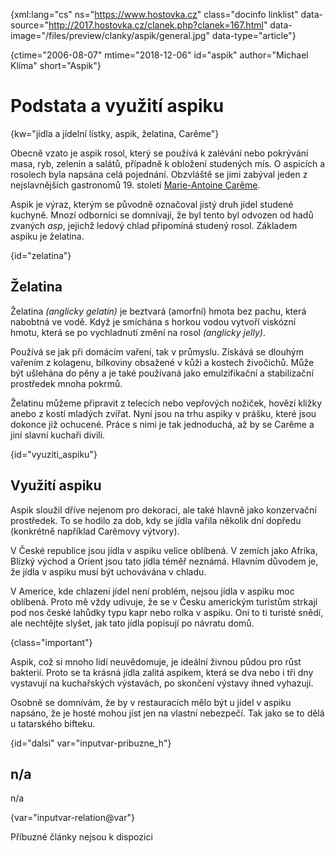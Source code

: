 
{xml:lang="cs" ns="https://www.hostovka.cz" class="docinfo linklist" data-source="http://2017.hostovka.cz/clanek.php?clanek=167.html" data-image="/files/preview/clanky/aspik/general.jpg" data-type="article"}

{ctime="2006-08-07" mtime="2018-12-06" id="aspik" author="Michael Klíma" short="Aspik"}

# Podstata a využití aspiku

<!-- generated attribute kw by user_udpatekw.sh on 2020-05-12, do not edit -->

{kw="jídla a jídelní lístky, aspik, želatina, Carême"}

Obecně vzato je aspik rosol, který se používá k zalévání nebo pokrývání masa, ryb, zelenin a salátů, případně k obložení studených mís. O aspicích a rosolech byla napsána celá pojednání. Obzvláště se jimi zabýval jeden z nejslavnějších gastronomů 19. století [Marie-Antoine Carême][1].

Aspik je výraz, kterým se původně označoval jistý druh jídel studené kuchyně. Mnozí odborníci se domnívají, že byl tento byl odvozen od hadů zvaných _asp_, jejichž ledový chlad připomíná studený rosol. Základem aspiku je želatina.

{id="zelatina"}

## Želatina

Želatina _(anglicky gelatin)_ je beztvará (amorfní) hmota bez pachu, která nabobtná ve vodě. Když je smíchána s horkou vodou vytvoří viskózní hmotu, která se po vychladnutí změní na rosol _(anglicky jelly)_.

Používá se jak při domácím vaření, tak v průmyslu. Získává se dlouhým vařením z kolagenu, bílkoviny obsažené v kůži a kostech živočichů. Může být ušlehána do pěny a je také používaná jako emulzifikační a stabilizační prostředek mnoha pokrmů.

Želatinu můžeme připravit z telecích nebo vepřových nožiček, hovězí kližky anebo z kostí mladých zvířat. Nyní jsou na trhu aspiky v prášku, které jsou dokonce již ochucené. Práce s nimi je tak jednoduchá, až by se Carême a jiní slavní kuchaři divili.

{id="vyuziti_aspiku"}

## Využití aspiku

Aspik sloužil dříve nejenom pro dekoraci, ale také hlavně jako konzervační prostředek. To se hodilo za dob, kdy se jídla vařila několik dní dopředu (konkrétně například Carêmovy výtvory).

V České republice jsou jídla v aspiku velice oblíbená. V zemích jako Afrika, Blízký východ a Orient jsou tato jídla téměř neznámá. Hlavním důvodem je, že jídla v aspiku musí být uchovávána v chladu.

V Americe, kde chlazení jídel není problém, nejsou jídla v aspiku moc oblíbená. Proto mě vždy udivuje, že se v Česku americkým turistům strkají pod nos české lahůdky typu kapr nebo rolka v aspiku. Oni to ti turisté snědí, ale nechtějte slyšet, jak tato jídla popisují po návratu domů.

{class="important"}

Aspik, což si mnoho lidí neuvědomuje, je ideální živnou půdou pro růst bakterií. Proto se ta krásná jídla zalitá aspikem, která se dva nebo i tři dny vystavují na kuchařských výstavách, po skončení výstavy ihned vyhazují.

Osobně se domnívám, že by v restauracích mělo být u jídel v aspiku napsáno, že je hosté mohou jíst jen na vlastní nebezpečí. Tak jako se to dělá u tatarského bifteku.

{id="dalsi" var="inputvar-pribuzne_h"}

## n/a

n/a

{var="inputvar-relation@var"}

Příbuzné články nejsou k dispozici

 [1]: https://cs.wikipedia.org/wiki/Marie-Antoine_Car%C3%AAme


